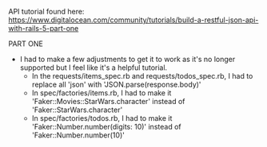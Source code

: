 API tutorial found here: https://www.digitalocean.com/community/tutorials/build-a-restful-json-api-with-rails-5-part-one

PART ONE 
- I had to make a few adjustments to get it to work as it's no longer supported but I feel like it's a helpful tutorial. 
    - In the requests/items_spec.rb and requests/todos_spec.rb, I had to replace all 'json' with 'JSON.parse(response.body)'
    - In spec/factories/items.rb, I had to make it 'Faker::Movies::StarWars.character' instead of 'Faker::StarWars.character'
    - In spec/factories/todos.rb, I had to make it 'Faker::Number.number(digits: 10)' instead of 'Faker::Number.number(10)'

